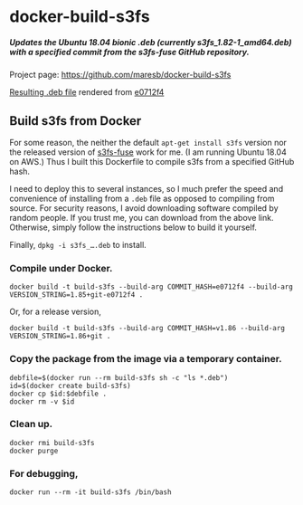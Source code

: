 # docker-build-s3fs

##### Updates the Ubuntu 18.04 bionic .deb (currently s3fs_1.82-1_amd64.deb) with a specified commit from the s3fs-fuse GitHub repository.

Project page: https://github.com/maresb/docker-build-s3fs

[Resulting .deb file](https://github.com/maresb/docker-build-s3fs/blob/deb-e0712f4/s3fs_1.85+git-e0712f4_amd64.deb?raw=true) rendered from [e0712f4](https://github.com/s3fs-fuse/s3fs-fuse/tree/e0712f4)

## Build s3fs from Docker

For some reason, the neither the default `apt-get install s3fs` version nor the released version of
[s3fs-fuse](https://github.com/s3fs-fuse/s3fs-fuse) work for me.
(I am running Ubuntu 18.04 on AWS.)
Thus I built this Dockerfile to compile s3fs from a specified GitHub hash.

I need to deploy this to several instances, so I much prefer the speed and
convenience of installing from a `.deb` file as opposed to compiling from source.
For security reasons, I avoid downloading software compiled by random people.
If you trust me, you can download from the above link.  Otherwise, simply follow the
instructions below to build it yourself.

Finally,  `dpkg -i s3fs_….deb` to install.

### Compile under Docker.
```
docker build -t build-s3fs --build-arg COMMIT_HASH=e0712f4 --build-arg VERSION_STRING=1.85+git-e0712f4 .
```

Or, for a release version,

```
docker build -t build-s3fs --build-arg COMMIT_HASH=v1.86 --build-arg VERSION_STRING=1.86+git .
```

### Copy the package from the image via a temporary container.
```
debfile=$(docker run --rm build-s3fs sh -c "ls *.deb")
id=$(docker create build-s3fs)
docker cp $id:$debfile .
docker rm -v $id 
```

### Clean up.
```
docker rmi build-s3fs
docker purge
```

### For debugging,
```
docker run --rm -it build-s3fs /bin/bash
```
